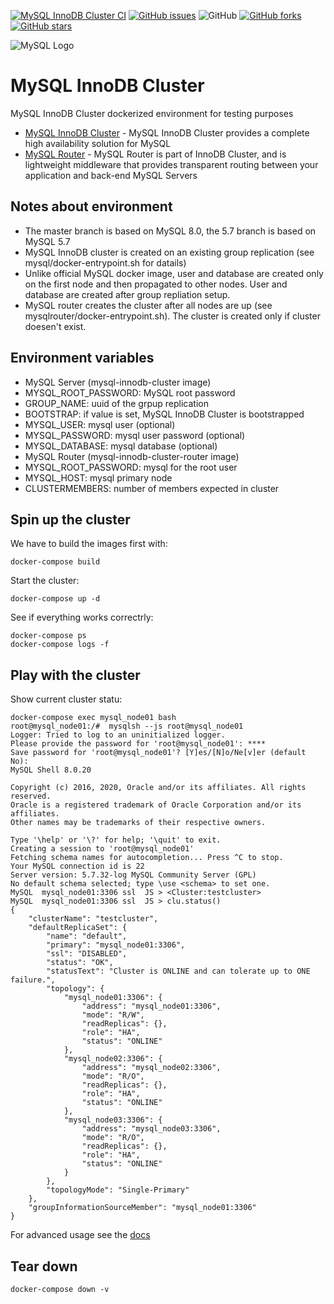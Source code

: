 [![MySQL InnoDB Cluster CI](https://github.com/garutilorenzo/mysql-innodb-cluster/actions/workflows/ci.yml/badge.svg?branch=5.7)](https://github.com/garutilorenzo/mysql-innodb-cluster/actions/workflows/ci.yml)
[![GitHub issues](https://img.shields.io/github/issues/garutilorenzo/mysql-innodb-cluster)](https://github.com/garutilorenzo/mysql-innodb-cluster/issues)
![GitHub](https://img.shields.io/github/license/garutilorenzo/mysql-innodb-cluster)
[![GitHub forks](https://img.shields.io/github/forks/garutilorenzo/mysql-innodb-cluster)](https://github.com/garutilorenzo/mysql-innodb-cluster/network)
[![GitHub stars](https://img.shields.io/github/stars/garutilorenzo/mysql-innodb-cluster)](https://github.com/garutilorenzo/mysql-innodb-cluster/stargazers)

![MySQL Logo](https://garutilorenzo.github.io/images/mysql.png?)

# MySQL InnoDB Cluster

MySQL InnoDB Cluster dockerized environment for testing purposes

* [MySQL InnoDB Cluster](https://dev.mysql.com/doc/refman/8.0/en/mysql-innodb-cluster-introduction.html) - MySQL InnoDB Cluster provides a complete high availability solution for MySQL
* [MySQL Router](https://dev.mysql.com/doc/mysql-router/8.0/en/) - MySQL Router is part of InnoDB Cluster, and is lightweight middleware that provides transparent routing between your application and back-end MySQL Servers


## Notes about environment

* The master branch is based on MySQL 8.0, the 5.7 branch is based on MySQL 5.7 
* MySQL InnoDB cluster is created on an existing group replication (see mysql/docker-entrypoint.sh for datails)
* Unlike official MySQL docker image, user and database are created only on the first node and then propagated to other nodes. User and database are created after group repliation setup.
* MySQL router creates the cluster after all nodes are up (see mysqlrouter/docker-entrypoint.sh). The cluster is created only if cluster doesen't exist.

## Environment variables
* MySQL Server (mysql-innodb-cluster image)
 * MYSQL_ROOT_PASSWORD: MySQL root password
 * GROUP_NAME: uuid of the grpup replication
 * BOOTSTRAP: if value is set, MySQL InnoDB Cluster is bootstrapped
 * MYSQL_USER: mysql user (optional)
 * MYSQL_PASSWORD: mysql user password (optional)
 * MYSQL_DATABASE: mysql database (optional)
* MySQL Router (mysql-innodb-cluster-router image)
 * MYSQL_ROOT_PASSWORD: mysql for the root user
 * MYSQL_HOST: mysql primary node
 * CLUSTERMEMBERS: number of members expected in cluster

## Spin up the cluster

We have to build the images first with:

```console
docker-compose build
```

Start the cluster:

```console
docker-compose up -d
```

See if everything works correctrly:

```console
docker-compose ps
docker-compose logs -f
```

## Play with the cluster

Show current cluster statu:

```console
docker-compose exec mysql_node01 bash
root@mysql_node01:/#  mysqlsh --js root@mysql_node01
Logger: Tried to log to an uninitialized logger.
Please provide the password for 'root@mysql_node01': ****
Save password for 'root@mysql_node01'? [Y]es/[N]o/Ne[v]er (default No): 
MySQL Shell 8.0.20

Copyright (c) 2016, 2020, Oracle and/or its affiliates. All rights reserved.
Oracle is a registered trademark of Oracle Corporation and/or its affiliates.
Other names may be trademarks of their respective owners.

Type '\help' or '\?' for help; '\quit' to exit.
Creating a session to 'root@mysql_node01'
Fetching schema names for autocompletion... Press ^C to stop.
Your MySQL connection id is 22
Server version: 5.7.32-log MySQL Community Server (GPL)
No default schema selected; type \use <schema> to set one.
MySQL  mysql_node01:3306 ssl  JS > <Cluster:testcluster>
MySQL  mysql_node01:3306 ssl  JS > clu.status()
{
    "clusterName": "testcluster", 
    "defaultReplicaSet": {
        "name": "default", 
        "primary": "mysql_node01:3306", 
        "ssl": "DISABLED", 
        "status": "OK", 
        "statusText": "Cluster is ONLINE and can tolerate up to ONE failure.", 
        "topology": {
            "mysql_node01:3306": {
                "address": "mysql_node01:3306", 
                "mode": "R/W", 
                "readReplicas": {}, 
                "role": "HA", 
                "status": "ONLINE"
            }, 
            "mysql_node02:3306": {
                "address": "mysql_node02:3306", 
                "mode": "R/O", 
                "readReplicas": {}, 
                "role": "HA", 
                "status": "ONLINE"
            }, 
            "mysql_node03:3306": {
                "address": "mysql_node03:3306", 
                "mode": "R/O", 
                "readReplicas": {}, 
                "role": "HA", 
                "status": "ONLINE"
            }
        }, 
        "topologyMode": "Single-Primary"
    }, 
    "groupInformationSourceMember": "mysql_node01:3306"
}
```

For advanced usage see the [docs](https://dev.mysql.com/doc/mysql-shell/8.0/en/mysql-innodb-cluster.html)

## Tear down

```console
docker-compose down -v
```
